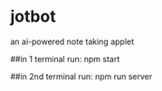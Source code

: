 # jotbot
an ai-powered note taking applet

##in 1 terminal run:
npm start

##in 2nd terminal run:
npm run server
